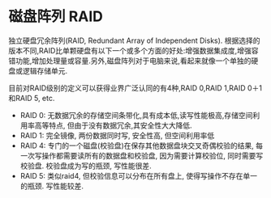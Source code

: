 # 磁盘阵列 RAID
独立硬盘冗余阵列(RAID, Redundant Array of Independent Disks).
根据选择的版本不同,RAID比单颗硬盘有以下一个或多个方面的好处:增强数据集成度,增强容错功能,增加处理量或容量.另外,磁盘阵列对于电脑来说,看起来就像一个单独的硬盘或逻辑存储单元.

目前对RAID级别的定义可以获得业界广泛认同的有4种,RAID 0,RAID 1,RAID 0＋1和RAID 5, etc.

- RAID 0: 无数据冗余的存储空间条带化,具有成本低,读写性能极高,存储空间利用率高等特点, 但由于没有数据冗余,其安全性大大降低.
- RAID 1: 完全镜像, 两份数据同时写, 安全性高, 但空间利用率低
- RAID 4: 专门的一个磁盘(校验盘)在保存其他数据盘块交叉奇偶校验的结果, 每一次写操作都需要读所有的数据盘和校验盘, 因为需要计算校验位, 同时需要写校验盘. 校验盘成为写的瓶颈, 写性能很差.
- RAID 5: 类似raid4, 但校验信息可以分布在所有盘上, 使得写操作不存在单一的瓶颈. 写性能较差.

